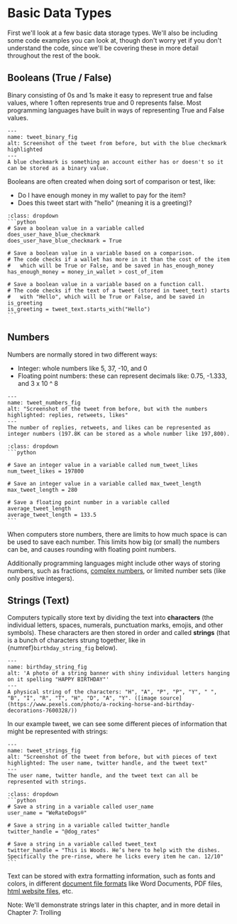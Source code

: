# Basic Data Types

First we'll look at a few basic data storage types. We'll also be including some code examples you can look at, though don't worry yet if you don't understand the code, since we'll be covering these in more detail throughout the rest of the book.

## Booleans (True / False)
Binary consisting of 0s and 1s make it easy to represent true and false values, where 1 often represents true and 0 represents false. Most programming languages have built in ways of representing True and False values.

```{figure} dog_tweet_binary.png
---
name: tweet_binary_fig
alt: Screenshot of the tweet from before, but with the blue checkmark highlighted
---
A blue checkmark is something an account either has or doesn't so it can be stored as a binary value.
```


Booleans are often created when doing sort of comparison or test, like:
- Do I have enough money in my wallet to pay for the item?
- Does this tweet start with "hello" (meaning it is a greeting)?

````{admonition} Click to see example Python code
:class: dropdown
```python
# Save a boolean value in a variable called does_user_have_blue_checkmark
does_user_have_blue_checkmark = True

# Save a boolean value in a variable based on a comparison.
# The code checks if a wallet has more in it than the cost of the item
#   which will be True or False, and be saved in has_enough_money
has_enough_money = money_in_wallet > cost_of_item

# Save a boolean value in a variable based on a function call.
# The code checks if the text of a tweet (stored in tweet_text) starts
#   with "Hello", which will be True or False, and be saved in is_greeting
is_greeting = tweet_text.starts_with("Hello")
```
````

## Numbers
Numbers are normally stored in two different ways:
- Integer: whole numbers like 5, 37, -10, and 0
- Floating point numbers: these can represent decimals like: 0.75, -1.333, and 3 x 10 ^ 8

```{figure} dog_tweet_with_numbers.png
---
name: tweet_numbers_fig
alt: "Screenshot of the tweet from before, but with the numbers highlighted: replies, retweets, likes"
---
The number of replies, retweets, and likes can be represented as integer numbers (197.8K can be stored as a whole number like 197,800).
```

````{admonition} Click to see example Python code
:class: dropdown
```python

# Save an integer value in a variable called num_tweet_likes
num_tweet_likes = 197800

# Save an integer value in a variable called max_tweet_length
max_tweet_length = 280

# Save a floating point number in a variable called average_tweet_length
average_tweet_length = 133.5
```
````

When computers store numbers, there are limits to how much space is can be used to save each number. This limits how big (or small) the numbers can be, and causes rounding with floating point numbers.

Additionally programming languages might include other ways of storing numbers, such as fractions, [complex numbers](https://en.wikipedia.org/wiki/Complex_number), or limited number sets (like only positive integers).



## Strings (Text)
Computers typically store text by dividing the text into __characters__ (the individual letters, spaces, numerals, punctuation marks, emojis, and other symbols). These characters are then stored in order and called __strings__ (that is a bunch of characters strung together, like in {numref}`birthday_string_fig` below).

```{figure} happy_birthday_banner.jpg
---
name: birthday_string_fig
alt: 'A photo of a string banner with shiny individual letters hanging on it spelling "HAPPY BIRTHDAY"'
---
A physical string of the characters: "H", "A", "P", "P", "Y", " ", "B", "I", "R", "T", "H", "D", "A", "Y". ([image source](https://www.pexels.com/photo/a-rocking-horse-and-birthday-decorations-7600328/))
```

In our example tweet, we can see some different pieces of information that might be represented with strings:

```{figure} dog_tweet_with_strings.png
---
name: tweet_strings_fig
alt: "Screenshot of the tweet from before, but with pieces of text highlighted: The user name, twitter handle, and the tweet text"
---
The user name, twitter handle, and the tweet text can all be represented with strings.
```


````{admonition} Click to see example Python code
:class: dropdown
```python
# Save a string in a variable called user_name
user_name = "WeRateDogs®"

# Save a string in a variable called twitter_handle
twitter_handle = "@dog_rates"

# Save a string in a variable called tweet_text
twitter_handle = "This is Woods. He’s here to help with the dishes. Specifically the pre-rinse, where he licks every item he can. 12/10"
```
````

Text can be stored with extra formatting information, such as fonts and colors, in different [document file formats](https://en.wikipedia.org/wiki/Document_file_format) like Word Documents, PDF files, [html website files](https://www.w3schools.com/html/html_intro.asp), etc.

Note: We'll demonstrate strings later in this chapter, and in more detail in Chapter 7: Trolling
